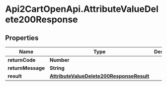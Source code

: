 # Api2CartOpenApi.AttributeValueDelete200Response

## Properties

Name | Type | Description | Notes
------------ | ------------- | ------------- | -------------
**returnCode** | **Number** |  | [optional] 
**returnMessage** | **String** |  | [optional] 
**result** | [**AttributeValueDelete200ResponseResult**](AttributeValueDelete200ResponseResult.md) |  | [optional] 


